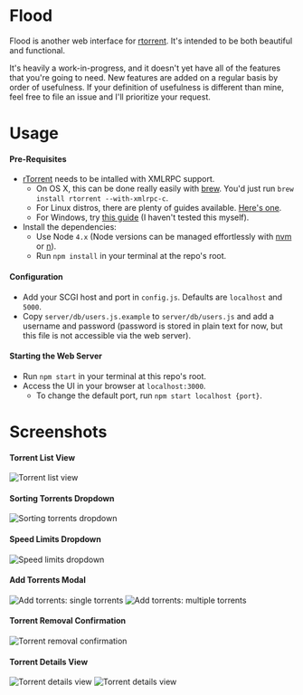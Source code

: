 # Flood
Flood is another web interface for [rtorrent](https://github.com/rakshasa/rtorrent). It's intended to be both beautiful and functional.

It's heavily a work-in-progress, and it doesn't yet have all of the features that you're going to need. New features are added on a regular basis by order of usefulness. If your definition of usefulness is different than mine, feel free to file an issue and I'll prioritize your request.

# Usage
#### Pre-Requisites
* [rTorrent](https://github.com/rakshasa/rtorrent) needs to be intalled with XMLRPC support.
  * On OS X, this can be done really easily with [brew](http://brew.sh/). You'd just run `brew install rtorrent --with-xmlrpc-c`.
  * For Linux distros, there are plenty of guides available. [Here's one](http://linoxide.com/ubuntu-how-to/setup-rtorrent-rutorrent/).
  * For Windows, try [this guide](https://rtwi.jmk.hu/wiki/rTorrentOnWindows) (I haven't tested this myself).
* Install the dependencies:
  * Use Node `4.x` (Node versions can be managed effortlessly with [nvm](https://github.com/creationix/nvm) or [n](https://github.com/tj/n)).
  * Run `npm install` in your terminal at the repo's root.

#### Configuration
* Add your SCGI host and port in `config.js`. Defaults are `localhost` and `5000`.
* Copy `server/db/users.js.example` to `server/db/users.js` and add a username and password (password is stored in plain text for now, but this file is not accessible via the web server).

#### Starting the Web Server
* Run `npm start` in your terminal at this repo's root.
* Access the UI in your browser at `localhost:3000`.
  * To change the default port, run `npm start localhost {port}`.

# Screenshots
#### Torrent List View
![Torrent list view](https://s3.amazonaws.com/johnfurrow.com/share/flood-screenshot-a.png)

#### Sorting Torrents Dropdown
![Sorting torrents dropdown](https://s3.amazonaws.com/johnfurrow.com/share/flood-screenshot-b.png)

#### Speed Limits Dropdown
![Speed limits dropdown](https://s3.amazonaws.com/johnfurrow.com/share/flood-screenshot-c.png)

#### Add Torrents Modal
![Add torrents: single torrents](https://s3.amazonaws.com/johnfurrow.com/share/flood-screenshot-d.png)
![Add torrents: multiple torrents](https://s3.amazonaws.com/johnfurrow.com/share/flood-screenshot-e.png)

#### Torrent Removal Confirmation
![Torrent removal confirmation](https://s3.amazonaws.com/johnfurrow.com/share/flood-screenshot-f.png)

#### Torrent Details View
![Torrent details view](https://s3.amazonaws.com/johnfurrow.com/share/flood-screenshot-g.png)
![Torrent details view](https://s3.amazonaws.com/johnfurrow.com/share/flood-screenshot-h.png)
